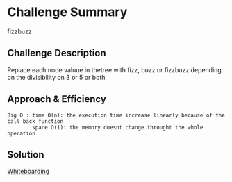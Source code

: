 # Challenge Summary
<!-- Short summary or background information -->
fizzbuzz

## Challenge Description
<!-- Description of the challenge -->
Replace each node valuue in thetree with fizz, buzz or fizzbuzz depending on the divisibility on 3 or 5 or both 

## Approach & Efficiency
<!-- What approach did you take? Why? What is the Big O space/time for this approach? -->
    Big O : time O(n): the execution time increase linearly because of the call back function
            space O(1): the memory doesnt change throught the whole operation

## Solution
<!-- Embedded whiteboard image -->
[Whiteboarding](https://drive.google.com/file/d/1QkqfHwDDOBbjXgxPb1I88XzubXX1omFW/view?usp=sharing)
